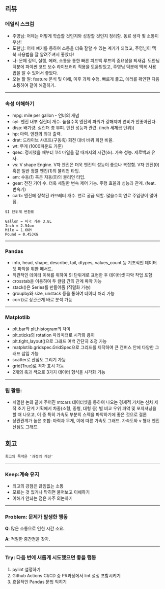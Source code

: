 ## 리뷰

### 데일리 스크럼
  - 주영님: 어제는 어떻게 학습할 것인지와 성장할 것인지 정리함. 동료 생각 및 소통이 우선!
  - 도한님: 어제 얘기를 통하여 소통을 더욱 잘할 수 있는 계기가 되었고, 주영님이 맥북 사용법을 잘 알려주셔서 좋았다!
  - 나: 문제 정의, 실행, 에러, 소통을 통한 빠른 피드백 루프의 중요성을 되새김. 도한님 덕분에 파이썬 코드 보수 라이브러리 적용을 도움받았고, 주영님 덕분에 맥북 사용법을 알 수 있어서 좋았다.
  - 오늘 할 일: feature 분석 및 이해, 이후 과제 수행. 빠르게 풀고, 에러를 확인한 다음 소통하여 같이 해결하기.

---

### 속성 이해하기
  - mpg: mile per gallon - 연비의 개념
  - cyl: 엔진 내부 실린더 개수. 높을수록 엔진의 파워가 강해지며 연비가 안좋아진다.
  - disp: 배기량. 실린더 총 부피. 엔진 성능과 관련. (inch 세제곱 단위))
  - hp: 마력. 엔진의 최대 출력.
  - drat: 드라이브 샤프트(구동축) 회전 대비 바퀴 회전 비율. 
  - wt: 무게 (1000파운드 기준)
  - qsec: 정지했을 때부터 1/4 마일을 갈 때까지의 시간(초). 가속 성능. 제로백과 유사.
  - vs: V shape Engine. V자 엔진은 더욱 엔진의 성능이 좋으나 복잡함. V자 엔진(0) 혹은 일반 정렬 엔진(1)의 불리언 타입.
  - am: 수동(1) 혹은 자동(0)의 불리언 타입.
  - gear: 전진 기어 수. 더욱 세밀한 변속 제어 가능. 주행 효율과 성능과 관계. (feat. 변속기)
  - carb: 엔진에 장착된 카브레터 개수. 연료 공급 역할. 많을수록 연료 주입량이 많아짐.
  ```
  SI 단위계 변환표

  Gallon = 미국 기준 3.8L
  Inch = 2.54cm
  Mile = 1.6KM
  Pound = 0.453KG
  ```

---

### Pandas

- info, head, shape, describe, tail, dtypes, values_count 등 기초적인 데이터셋 파악을 위한 메서드.
- 직관적인 데이터 이해를 위하여 SI 단위계로 표현한 후 데이터셋 파악 작업 포함
- crosstab을 이용하여 두 컬럼 간의 관계 파악 가능
- stack()은 Series를 만들어줌 (직렬화 가능)
- groupby와 size, unstack 등을 통하여 데이터 처리 가능
- corr()로 상관관계 바로 분석 가능

---

### Matplotlib

- plt.bar와 plt.histogram의 차이
- plt.xticks의 rotation 파라미터로 시각화 용이
- plt.tight_layout()으로 그래프 여백 간단히 조정 가능
- matplotlib.gridspec.GridSpec으로 그리드를 제작하여 큰 캔버스 안에 다양한 그래프 삽입 가능
- scatter로 산점도 그리기 가능
- grid(True)로 격자 표시 가능
- 2개의 축과 색으로 3가지 데이터 형식을 시각화 가능

---

### 팀 활동:

- 치열한 논의 끝에 주어진 mtcars 데이터셋을 통하여 나오는 경제적 가치는 신차 제작 초기 단계 기획에서 차종(소형, 중형, 대형 등) 별 비교 우위 파악 및 포지셔닝을 할 때 나오고, 이 중 특히 가속도 부분의 스펙을 파악하기에 좋은 것으로 결론
- 상관관계가 높은 조합: 마력과 무게, 이에 따른 가속도 그래프. 가속도와 v 형태 엔진 산점도 그래프.

## 회고
    회고의 목적은 '과정의 개선'

---

### Keep:계속 유지
- 최고의 강점은 끊임없는 소통
- 모르는 것 있거나 막히면 물어보고 이해하기
- 이해가 안되는 점은 자주 의논하기

---

### Problem: 문제가 발생한 행동
**Q**: 많은 소통으로 인한 시간 소요.

**A**: 적절한 중간점을 찾자.

---
### Try: 다음 번에 새롭게 시도했으면 좋을 행동

1. pylint 설정하기
2. Github Actions CI/CD 중 PR과정에서 lint 설정 포함시키기
3. 효율적인 Pandas 문법 익히기